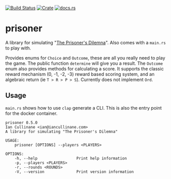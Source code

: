 [![Build Status](https://cloud.drone.io/api/badges/iancullinane/prisoner-rust/status.svg)](https://cloud.drone.io/iancullinane/prisoner-rust)
[![Crate](https://img.shields.io/crates/v/prisoner)](https://crates.io/crates/prisoner)
[![docs.rs](https://img.shields.io/docsrs/prisoner?color=blue)](https://docs.rs/prisoner)

prisoner
========

A library for simulating "[The Prisoner's Dilemna](https://en.wikipedia.org/wiki/Prisoner%27s_dilemma)". Also comes with a `main.rs` to play with. 

Provides enums for `Choice` and `Outcome`, these are all you really need to play the game. The public function `determine` will give you a result. The `Outcome` enum also provides methods for calculating a score. It supports the classic reward mechanism (0, -1, -2, -3) reward based scoring system, and an algebraic return (ie `T > R > P > S`). Currently does not implement `Ord`.

## Usage

`main.rs` shows how to use `clap` generate a CLI. This is also the entry point for the docker container.

```
prisoner 0.5.0
Ian Cullinane <ian@iancullinane.com>
A library for simulating "The Prisoner's Dilemna"

USAGE:
    prisoner [OPTIONS] --players <PLAYERS>

OPTIONS:
    -h, --help                 Print help information
    -p, --players <PLAYERS>    
    -r, --rounds <ROUNDS>      
    -V, --version              Print version information
```
